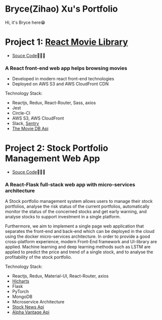 # Bryce(Zihao) Xu's Portfolio

Hi, it's Bryce here😁

# Project 1: [React Movie Library](https://d1z6rfqqiywrss.cloudfront.net/)
* [Souce Code](https://github.com/brycexzh/react-movie-library)👨🏻‍💻

### A React front-end web app helps browsing movies 
* Developed in modern react front-end technologies
* Deployed on AWS S3 and AWS CloudFront CDN

Technology Stack:
* Reactjs, Redux, React-Router, Sass, axios
* Jest
* Circle-CI
* AWS S3, AWS CloudFront
* Slack, [Sentry](https://www.sentry.io)
* [The Movie DB Api](https://www.themoviedb.org/)


# Project 2: Stock Portfolio Management Web App
* [Souce Code](https://gitlab.com/bryce.xu727/idiotandgenius)👨🏻‍💻

### A React-Flask full-stack web app with micro-services architecture
A Stock portfolio management system allows users to manage their stock portfolios, 
analyse the risk status of the current portfolios,
automatically monitor the status of the concerned stocks and get early warning, 
and analyse stocks to support investment in a single platform. 

Furthermore, we aim to implement a single page web application 
that separates the front-end and back-end
which can be deployed in the cloud using the docker micro-services architecture. 
In order to provide a good cross-platform experience,
modern Front-End framework and UI-library are applied.
Machine learning and deep learning methods such as LSTM 
are applied to predict the price and trend of a single stock,
and to analyse the profitability of the stock portfolio.

Technology Stack:
* Reactjs, Redux, Material-UI, React-Router, axios
* [Hicharts](https://www.highcharts.com/)
* Flask
* PyTorch
* MongoDB
* Microservice Architecture
* [Stock News Api](https://stocknewsapi.com/)
* [Alpha Vantage Api](https://www.alphavantage.co/)
